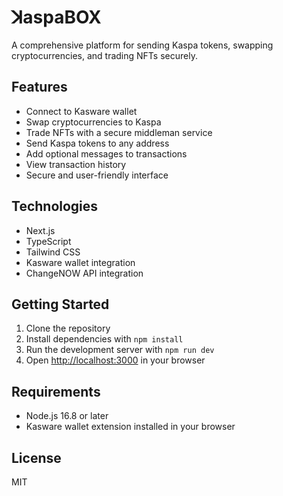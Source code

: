 # ꓘaspaBOX

A comprehensive platform for sending Kaspa tokens, swapping cryptocurrencies, and trading NFTs securely.

## Features

- Connect to Kasware wallet
- Swap cryptocurrencies to Kaspa
- Trade NFTs with a secure middleman service
- Send Kaspa tokens to any address
- Add optional messages to transactions
- View transaction history
- Secure and user-friendly interface

## Technologies

- Next.js
- TypeScript
- Tailwind CSS
- Kasware wallet integration
- ChangeNOW API integration

## Getting Started

1. Clone the repository
2. Install dependencies with `npm install`
3. Run the development server with `npm run dev`
4. Open [http://localhost:3000](http://localhost:3000) in your browser

## Requirements

- Node.js 16.8 or later
- Kasware wallet extension installed in your browser

## License

MIT

